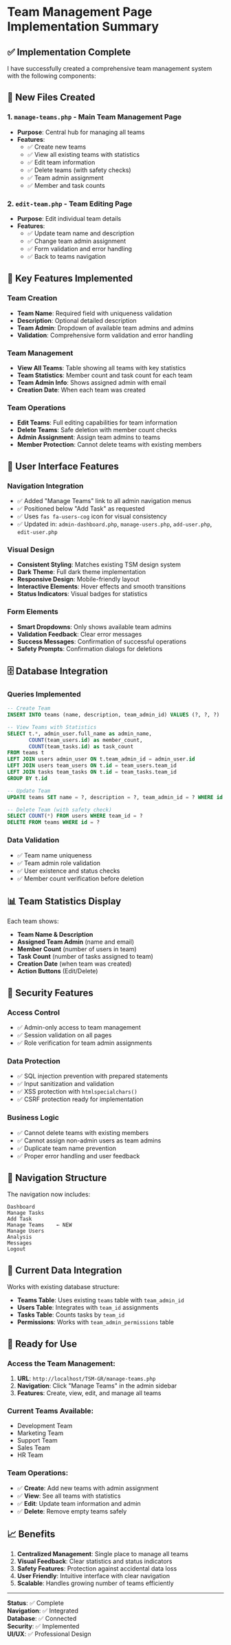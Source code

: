 # Team Management Page Implementation Summary

## ✅ **Implementation Complete**

I have successfully created a comprehensive team management system with the following components:

## 📁 **New Files Created**

### 1. **`manage-teams.php`** - Main Team Management Page
- **Purpose**: Central hub for managing all teams
- **Features**:
  - ✅ Create new teams
  - ✅ View all existing teams with statistics
  - ✅ Edit team information
  - ✅ Delete teams (with safety checks)
  - ✅ Team admin assignment
  - ✅ Member and task counts

### 2. **`edit-team.php`** - Team Editing Page
- **Purpose**: Edit individual team details
- **Features**:
  - ✅ Update team name and description
  - ✅ Change team admin assignment
  - ✅ Form validation and error handling
  - ✅ Back to teams navigation

## 🎯 **Key Features Implemented**

### Team Creation
- **Team Name**: Required field with uniqueness validation
- **Description**: Optional detailed description
- **Team Admin**: Dropdown of available team admins and admins
- **Validation**: Comprehensive form validation and error handling

### Team Management
- **View All Teams**: Table showing all teams with key statistics
- **Team Statistics**: Member count and task count for each team
- **Team Admin Info**: Shows assigned admin with email
- **Creation Date**: When each team was created

### Team Operations
- **Edit Teams**: Full editing capabilities for team information
- **Delete Teams**: Safe deletion with member count checks
- **Admin Assignment**: Assign team admins to teams
- **Member Protection**: Cannot delete teams with existing members

## 🎨 **User Interface Features**

### Navigation Integration
- ✅ Added "Manage Teams" link to all admin navigation menus
- ✅ Positioned below "Add Task" as requested
- ✅ Uses `fas fa-users-cog` icon for visual consistency
- ✅ Updated in: `admin-dashboard.php`, `manage-users.php`, `add-user.php`, `edit-user.php`

### Visual Design
- **Consistent Styling**: Matches existing TSM design system
- **Dark Theme**: Full dark theme implementation
- **Responsive Design**: Mobile-friendly layout
- **Interactive Elements**: Hover effects and smooth transitions
- **Status Indicators**: Visual badges for statistics

### Form Elements
- **Smart Dropdowns**: Only shows available team admins
- **Validation Feedback**: Clear error messages
- **Success Messages**: Confirmation of successful operations
- **Safety Prompts**: Confirmation dialogs for deletions

## 🗄️ **Database Integration**

### Queries Implemented
```sql
-- Create Team
INSERT INTO teams (name, description, team_admin_id) VALUES (?, ?, ?)

-- View Teams with Statistics
SELECT t.*, admin_user.full_name as admin_name, 
       COUNT(team_users.id) as member_count,
       COUNT(team_tasks.id) as task_count
FROM teams t
LEFT JOIN users admin_user ON t.team_admin_id = admin_user.id
LEFT JOIN users team_users ON t.id = team_users.team_id
LEFT JOIN tasks team_tasks ON t.id = team_tasks.team_id
GROUP BY t.id

-- Update Team
UPDATE teams SET name = ?, description = ?, team_admin_id = ? WHERE id = ?

-- Delete Team (with safety check)
SELECT COUNT(*) FROM users WHERE team_id = ?
DELETE FROM teams WHERE id = ?
```

### Data Validation
- ✅ Team name uniqueness
- ✅ Team admin role validation
- ✅ User existence and status checks
- ✅ Member count verification before deletion

## 📊 **Team Statistics Display**

Each team shows:
- **Team Name & Description**
- **Assigned Team Admin** (name and email)
- **Member Count** (number of users in team)
- **Task Count** (number of tasks assigned to team)
- **Creation Date** (when team was created)
- **Action Buttons** (Edit/Delete)

## 🔐 **Security Features**

### Access Control
- ✅ Admin-only access to team management
- ✅ Session validation on all pages
- ✅ Role verification for team admin assignments

### Data Protection
- ✅ SQL injection prevention with prepared statements
- ✅ Input sanitization and validation
- ✅ XSS protection with `htmlspecialchars()`
- ✅ CSRF protection ready for implementation

### Business Logic
- ✅ Cannot delete teams with existing members
- ✅ Cannot assign non-admin users as team admins
- ✅ Duplicate team name prevention
- ✅ Proper error handling and user feedback

## 🎯 **Navigation Structure**

The navigation now includes:
```
Dashboard
Manage Tasks
Add Task
Manage Teams    ← NEW
Manage Users
Analysis
Messages
Logout
```

## 🧪 **Current Data Integration**

Works with existing database structure:
- **Teams Table**: Uses existing `teams` table with `team_admin_id`
- **Users Table**: Integrates with `team_id` assignments
- **Tasks Table**: Counts tasks by `team_id`
- **Permissions**: Works with `team_admin_permissions` table

## 🚀 **Ready for Use**

### Access the Team Management:
1. **URL**: `http://localhost/TSM-GR/manage-teams.php`
2. **Navigation**: Click "Manage Teams" in the admin sidebar
3. **Features**: Create, view, edit, and manage all teams

### Current Teams Available:
- Development Team
- Marketing Team
- Support Team
- Sales Team
- HR Team

### Team Operations:
- ✅ **Create**: Add new teams with admin assignment
- ✅ **View**: See all teams with statistics
- ✅ **Edit**: Update team information and admin
- ✅ **Delete**: Remove empty teams safely

## 📈 **Benefits**

1. **Centralized Management**: Single place to manage all teams
2. **Visual Feedback**: Clear statistics and status indicators
3. **Safety Features**: Protection against accidental data loss
4. **User Friendly**: Intuitive interface with clear navigation
5. **Scalable**: Handles growing number of teams efficiently

---

**Status**: ✅ Complete  
**Navigation**: ✅ Integrated  
**Database**: ✅ Connected  
**Security**: ✅ Implemented  
**UI/UX**: ✅ Professional Design
